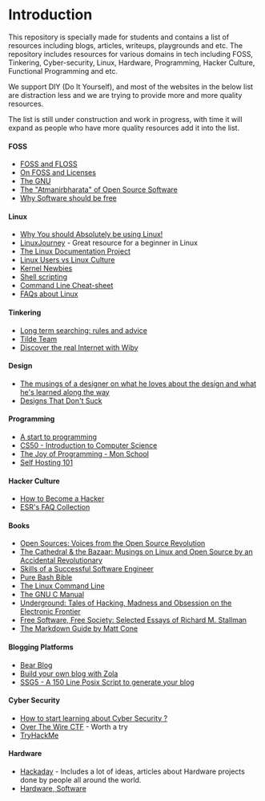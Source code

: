  

# Introduction
This repository is specially made for students and contains a list of resources including blogs, articles, writeups, playgrounds and etc. The repository includes resources for various domains in tech including FOSS, Tinkering, Cyber-security, Linux, Hardware, Programming, Hacker Culture, Functional Programming and etc.

We support DIY (Do It Yourself), and most of the websites in the below list are distraction less and we are trying to provide more and more quality resources.

The list is still under construction and work in progress, with time it will expand as people who have more quality resources add it into the list.

#### FOSS 
- [FOSS and FLOSS](https://www.gnu.org/philosophy/floss-and-foss.en.html) 
- [On FOSS and Licenses](https://port19.xyz/tech/licenses/)
- [The GNU]()
- [The "Atmanirbharata" of Open Source Software](https://nadh.in/blog/the-atmanirbhartha-of-open-source-software/) 
- [Why Software should be free](https://www.gnu.org/philosophy/shouldbefree.html)

#### Linux 
- [Why You should Absolutely be using Linux!](http://cheapskatesguide.org/articles/use-linux.html) 
- [LinuxJourney](https://linuxjourney.com/) - Great resource for a beginner in Linux
- [The Linux Documentation Project](https://www.tldp.org/)
- [Linux Users vs Linux Culture](https://www.linuxjournal.com/content/linux-users-vs-linux-culture)
- [Kernel Newbies](https://kernelnewbies.org/)
- [Shell scripting](https://shellscript.sh)
- [Command Line Cheat-sheet](https://cheat.sh)
- [FAQs about Linux](http://linuxmafia.com/~rick/faq/)

#### Tinkering
- [Long term searching: rules and advice]()
- [Tilde Team](https://tilde.team/) 
- [Discover the real Internet with Wiby](https://coxy.co/3141/wiby-search-engine/)

#### Design
- [The musings of a designer on what he loves about the design and what he's learned along the way](https://lessons.design/)
- [Designs That Don't Suck](https://www.curiositry.com/designs-that-don-t-suck/)

#### Programming 
- [A start to programming](https://theevilskeleton.gitlab.io/2022/10/10/how-I-started-programming-and-how-you-can-too.html#bottles)
- [CS50 - Introduction to Computer Science](https://pll.harvard.edu/course/cs50-introduction-computer-science)
- [The Joy of Programming - Mon School](https://mon.school/courses/the-joy-of-programming)
- [Self Hosting 101](https://mon.school/courses/self-hosting-101)

#### Hacker Culture 
- [How to Become a Hacker](http://www.catb.org/esr/faqs/hacker-howto.html)
- [ESR's FAQ Collection](http://www.catb.org/esr/faqs/)

#### Books
- [Open Sources: Voices from the Open Source Revolution](https://a.co/d/2w1AuAh) 
- [The Cathedral & the Bazaar: Musings on Linux and Open Source by an Accidental Revolutionary](https://amzn.eu/d/bfwrn4T) 
- [Skills of a Successful Software Engineer](https://www.manning.com/books/skills-of-a-successful-software-engineer)
- [Pure Bash Bible](https://www.google.com/url?sa=t&rct=j&q=&esrc=s&source=web&cd=&ved=2ahUKEwiIha7BwraBAxUxSmwGHSnhAwoQFnoECBgQAQ&url=https%3A%2F%2Fgithub.com%2Fdylanaraps%2Fpure-bash-bible&usg=AOvVaw2A893DwUiVoEnMqJ3DOnJ6&opi=89978449) 
- [The Linux Command Line](https://amzn.eu/d/duC8XAR)
- [The GNU C Manual](https://www.gnu.org/software/gnu-c-manual/gnu-c-manual.html)
- [Underground: Tales of Hacking, Madness and Obsession on the Electronic Frontier](https://amzn.eu/d/icZwC4J)
- [Free Software, Free Society: Selected Essays of Richard M. Stallman](https://www.gnu.org/philosophy/fsfs/rms-essays.pdf)
- [The Markdown Guide by Matt Cone](https://zlib.pub/download-file/the-markdown-guide-1s1is7cdfv5o?hash=ca127a7add72038728c9bb419cf18043)

#### Blogging Platforms
- [Bear Blog](https://www.google.com/url?sa=t&rct=j&q=&esrc=s&source=web&cd=&ved=2ahUKEwjuteSwwbaBAxXOTmwGHYIvD5cQFnoECAcQAQ&url=https%3A%2F%2Fbearblog.dev%2F&usg=AOvVaw3BTv6UgFW3Jn46ATMdSUMr&opi=89978449)
- [Build your own blog with Zola](https://www.getzola.org/documentation/getting-started/overview/)
- [SSG5 - A 150 Line Posix Script to generate your blog](https://fmash16.github.io/content/posts/ssg5_site.html)

#### Cyber Security 
- [How to start learning about Cyber Security ?](https://cybernity.group/t/how-to-start-learning-about-hacking-cybersec-world/156?u=mangeshrex)
- [Over The Wire CTF](https://overthewire.org) - Worth a try
- [TryHackMe](https://tryhackme.org) 

#### Hardware 
- [Hackaday](https://hackaday.com/) - Includes a lot of ideas, articles about Hardware projects done by people all around the world.
- [Hardware, Software](https://robotsinplainenglish.com/e/2023-01-15-hw-sw.html)

